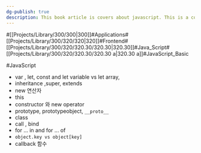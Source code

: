 ```yaml
---
dg-publish: true
description: This book article is covers about javascript. This is a collection of nuanced things that I've learned as I've been learning javascript, and I think I can say I know a little bit of javascript if I can answer myself, "Do I know this question or item or whatever?".
---
```

#[[Projects/Library/300/300\|300]]#Applications#[[Projects/Library/300/320/320\|320]]#Frontend#[[Projects/Library/300/320/320.30/320.30\|320.30]]#Java_Script#[[Projects/Library/300/320/320.30/320.30 a\|320.30 a]]#JavaScript_Basic


#JavaScript
- var , let, const  and let variable vs let array,
- inheritance ,super, extends
- new 연산자
- this
- constructor 와 new operator
- prototype, prototypeobject, `__proto__`
- class
- call , bind
- for ... in and for ... of
- `object.key vs object[key]`
- callback 함수